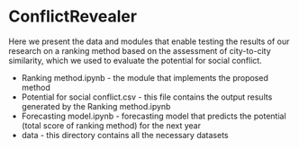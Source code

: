 # ConflictRevealer
Here we present the data and modules that enable testing the results of our research on a ranking method based on the assessment of city-to-city similarity, which we used to evaluate the potential for social conflict.

* Ranking method.ipynb - the module that implements the proposed method
* Potential for social conflict.csv - this file contains the output results generated by the Ranking method.ipynb
* Forecasting model.ipynb - forecasting model that predicts the potential (total score of ranking method) for the next year
* data - this directory contains all the necessary datasets
